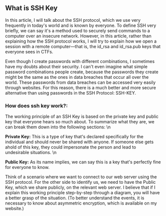 ## What is SSH Key
In this article, I will talk about the SSH protocol, which we use very frequently in today's world and is known by everyone. To define SSH very briefly, we can say it's a method used to securely send commands to a computer over an insecure network. However, in this article, rather than explaining how the SSH protocol works, I will try to explain how we open a session with a remote computer—that is, the id_rsa and id_rsa.pub keys that everyone sees in CTFs.

Even though I create passwords with different combinations, I sometimes have my doubts about their security. I can't even imagine what simple password combinations people create, because the passwords they create might be the same as the ones in data breaches that occur all over the world. These passwords from data breaches can be accessed very easily through websites. For this reason, there is a much better and more secure alternative than using passwords in the SSH Protocol: SSH-KEY.

### How does ssh key work?:
The working principle of an SSH Key is based on the private key and public key that everyone hears so much about. To summarize what they are, we can break them down into the following sections:
\n

**Private Key:** This is a type of key that's declared specifically for the individual and should never be shared with anyone. If someone else gets ahold of this key, they could impersonate the person and lead to undesirable situations.
\n

**Public Key:** As its name implies, we can say this is a key that's perfectly fine for everyone to know.

Think of a scenario where we want to connect to our web server using the SSH protocol. For the other side to identify us, we need to have the Public Key, which we share publicly, on the relevant web server. I believe that if I explain this working principle step-by-step through a diagram, you will have a better grasp of the situation. (To better understand the events, it is necessary to know about asymmetric encryption, which is available on my website.)
